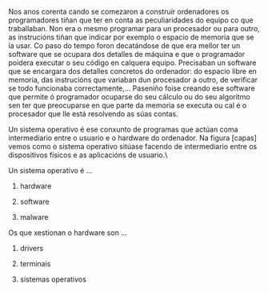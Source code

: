Nos anos corenta cando se comezaron a construír ordenadores os
programadores tiñan que ter en conta as peculiaridades do equipo co que
traballaban. Non era o mesmo programar para un procesador ou para outro,
as instrucións tiñan que indicar por exemplo o espacio de memoria que se
ía usar. Co paso do tempo foron decatándose de que era mellor ter un
software que se ocupara dos detalles de máquina e que o programador
poidera executar o seu código en calquera equipo. Precisaban un software
que se encargara dos detalles concretos do ordenador: do espacio libre
en memoria, das instrucións que variaban dun procesador a outro, de
verificar se todo funcionaba correctamente,... Paseniño foise creando
ese software que permite ó programador ocuparse do seu cálculo ou do seu
algoritmo sen ter que preocuparse en que parte da memoria se executa ou
cal é o procesador que lle está resolvendo as súas contas.

Un sistema operativo é ese conxunto de programas que actúan coma
intermediario entre o usuario e o hardware do ordenador. Na figura
\[capas\] vemos como o sistema operativo sitúase facendo de
intermediario entre os dispositivos físicos e as aplicacións de
usuario.\

<span>Un sistema operativo é …</span>

1.  hardware

2.  software

3.  malware

<span>Os que xestionan o hardware son …</span>

1.  drivers

2.  terminais

3.  sistemas operativos
